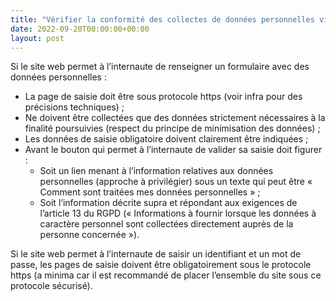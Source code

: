 ```yaml
---
title: "Vérifier la conformité des collectes de données personnelles via formulaire en ligne"
date: 2022-09-20T00:00:00+00:00
layout: post
---
```


Si le site web permet à l’internaute de renseigner un formulaire avec des données
personnelles :
- La page de saisie doit être sous protocole https (voir infra pour des précisions techniques) ;
- Ne doivent être collectées que des données strictement nécessaires à la finalité poursuivies (respect du principe de minimisation des données) ;
- Les données de saisie obligatoire doivent clairement être indiquées ;
- Avant le bouton qui permet à l’internaute de valider sa saisie doit figurer :
	- Soit un lien menant à l’information relatives aux données personnelles (approche à privilégier) sous un texte qui peut être « Comment sont traitées mes données personnelles » ;
	- Soit l’information décrite supra et répondant aux exigences de l’article 13 du RGPD (« Informations à fournir lorsque les données à caractère personnel sont collectées directement auprès de la personne concernée »).
 
 Si le site web permet à l’internaute de saisir un identifiant et un mot de passe, les pages de saisie doivent être obligatoirement sous le protocole https (a minima car il est recommandé de placer l’ensemble du site sous ce protocole sécurisé).